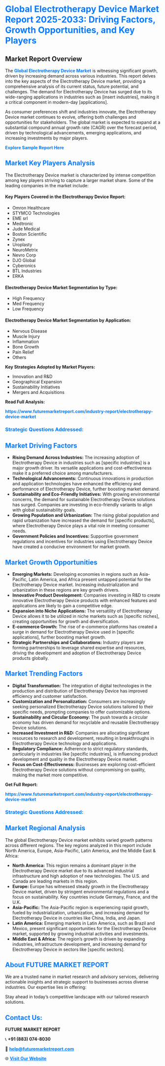 <h1 style="color: #007BFF;">Global Electrotherapy Device Market Report 2025-2033: Driving Factors, Growth Opportunities, and Key Players</h1>

<section id="overview">
<h2>Market Report Overview</h2>
<p>The <a href="https://www.futuremarketreport.com/industry-report/electrotherapy-device-market" style="color: #007BFF; text-decoration: none;"><strong>Global Electrotherapy Device Market</strong></a> is witnessing significant growth, driven by increasing demand across various industries. This report delves into the key aspects of the Electrotherapy Device market, providing a comprehensive analysis of its current status, future potential, and challenges. The demand for Electrotherapy Device has surged due to its wide-ranging applications in industries such as [insert industries], making it a critical component in modern-day [applications].</p>
<p>As consumer preferences shift and industries innovate, the Electrotherapy Device market continues to evolve, offering both challenges and opportunities for stakeholders. The global market is expected to expand at a substantial compound annual growth rate (CAGR) over the forecast period, driven by technological advancements, emerging applications, and increasing investments by major players.</p>
</section>

<section id="overview">
<p><a href="https://www.futuremarketreport.com/request-sample/reportId=58526" style="color: #007BFF; text-decoration: none;"><strong>Explore Sample Report Here</strong></a></p>
</section>

<section id="key-players">
<h2 style="color: #007BFF;">Market Key Players Analysis</h2>
<p>The Electrotherapy Device market is characterized by intense competition among key players striving to capture a larger market share. Some of the leading companies in the market include:</p>
<h4>Key Players Covered in the Electrotherapy Device Report:</h4>
<ul><li>Omron Healthcare</li><li>STYMCO Technologies</li><li>EME srl</li><li>Medtronic</li><li>Jude Medical</li><li>Boston Scientific</li><li>Zynex</li><li>Uroplasty</li><li>NeuroMetrix</li><li>Nevro Corp</li><li>DJO Global</li><li>Cyberonics</li><li>BTL Industries</li><li>ERKA</li></ul>
<h4>Electrotherapy Device Market Segmentation by Type:</h4>
<ul><li>High Frequency</li><li>Med Frequency</li><li>Low Frequency</li></ul>

<h4>Electrotherapy Device Market Segmentation by Application:</h4>
<ul><li>Nervous Disease</li><li>Muscle Injury</li><li>Inflammation</li><li>Bone Growth</li><li>Pain Relief</li><li>Others</li></ul>
<p><strong>Key Strategies Adopted by Market Players:</strong></p>
<ul>
<li>Innovation and R&D</li>
<li>Geographical Expansion</li>
<li>Sustainability Initiatives</li>
<li>Mergers and Acquisitions</li>
</ul>
</section>

<section>
<p><strong>Read Full Analysis: </strong></p><a href="https://www.futuremarketreport.com/industry-report/electrotherapy-device-market" style="color: #007BFF; text-decoration: none;"><strong>https://www.futuremarketreport.com/industry-report/electrotherapy-device-market</strong></a>
<h3 style="color: #007BFF;">Strategic Questions Addressed:</h3>
</section>

<section id="driving-factors">
<h2 style="color: #007BFF;">Market Driving Factors</h2>
<ul>
<li><strong>Rising Demand Across Industries:</strong> The increasing adoption of Electrotherapy Device in industries such as [specific industries] is a major growth driver. Its versatile applications and cost-effectiveness make it a preferred choice among manufacturers.</li>
<li><strong>Technological Advancements:</strong> Continuous innovations in production and application technologies have enhanced the efficiency and performance of Electrotherapy Device, further boosting market demand.</li>
<li><strong>Sustainability and Eco-Friendly Initiatives:</strong> With growing environmental concerns, the demand for sustainable Electrotherapy Device solutions has surged. Companies are investing in eco-friendly variants to align with global sustainability goals.</li>
<li><strong>Growing Population and Urbanization:</strong> The rising global population and rapid urbanization have increased the demand for [specific products], where Electrotherapy Device plays a vital role in meeting consumer needs.</li>
<li><strong>Government Policies and Incentives:</strong> Supportive government regulations and incentives for industries using Electrotherapy Device have created a conducive environment for market growth.</li>
</ul>
</section>

<section id="growth-opportunities">
<h2 style="color: #007BFF;">Market Growth Opportunities</h2>
<ul>
<li><strong>Emerging Markets:</strong> Developing economies in regions such as Asia-Pacific, Latin America, and Africa present untapped potential for the Electrotherapy Device market. Increasing industrialization and urbanization in these regions are key growth drivers.</li>
<li><strong>Innovative Product Development:</strong> Companies investing in R&D to create innovative Electrotherapy Device products with enhanced features and applications are likely to gain a competitive edge.</li>
<li><strong>Expansion into Niche Applications:</strong> The versatility of Electrotherapy Device allows it to be utilized in niche markets such as [specific niches], creating opportunities for growth and diversification.</li>
<li><strong>E-commerce Growth:</strong> The rise of e-commerce platforms has created a surge in demand for Electrotherapy Device used in [specific applications], further boosting market growth.</li>
<li><strong>Strategic Partnerships and Collaborations:</strong> Industry players are forming partnerships to leverage shared expertise and resources, driving the development and adoption of Electrotherapy Device products globally.</li>
</ul>
</section>

<section id="trending-factors">
<h2 style="color: #007BFF;">Market Trending Factors</h2>
<ul>
<li><strong>Digital Transformation:</strong> The integration of digital technologies in the production and distribution of Electrotherapy Device has improved efficiency and customer satisfaction.</li>
<li><strong>Customization and Personalization:</strong> Consumers are increasingly seeking personalized Electrotherapy Device solutions tailored to their specific needs, prompting companies to offer customizable options.</li>
<li><strong>Sustainability and Circular Economy:</strong> The push towards a circular economy has driven demand for recyclable and reusable Electrotherapy Device solutions.</li>
<li><strong>Increased Investment in R&D:</strong> Companies are allocating significant resources to research and development, resulting in breakthroughs in Electrotherapy Device technology and applications.</li>
<li><strong>Regulatory Compliance:</strong> Adherence to strict regulatory standards, particularly in industries like [specific industries], is influencing product development and quality in the Electrotherapy Device market.</li>
<li><strong>Focus on Cost-Effectiveness:</strong> Businesses are exploring cost-efficient Electrotherapy Device solutions without compromising on quality, making the market more competitive.</li>
</ul>
</section>

<section>
<p><strong>Get Full Report: </strong></p><a href="https://www.futuremarketreport.com/industry-report/electrotherapy-device-market" style="color: #007BFF; text-decoration: none;"><strong>https://www.futuremarketreport.com/industry-report/electrotherapy-device-market</strong></a>
<h3 style="color: #007BFF;">Strategic Questions Addressed:</h3>
</section>


<section id="regional-analysis">
<h2 style="color: #007BFF;">Market Regional Analysis</h2>
<p>The global Electrotherapy Device market exhibits varied growth patterns across different regions. The key regions analyzed in this report include North America, Europe, Asia-Pacific, Latin America, and the Middle East & Africa:</p>
<ul>
<li><strong>North America:</strong> This region remains a dominant player in the Electrotherapy Device market due to its advanced industrial infrastructure and high adoption of new technologies. The U.S. and Canada are leading markets in this region.</li>
<li><strong>Europe:</strong> Europe has witnessed steady growth in the Electrotherapy Device market, driven by stringent environmental regulations and a focus on sustainability. Key countries include Germany, France, and the U.K.</li>
<li><strong>Asia-Pacific:</strong> The Asia-Pacific region is experiencing rapid growth, fueled by industrialization, urbanization, and increasing demand for Electrotherapy Device in countries like China, India, and Japan.</li>
<li><strong>Latin America:</strong> Emerging markets in Latin America, such as Brazil and Mexico, present significant opportunities for the Electrotherapy Device market, supported by growing industrial activities and investments.</li>
<li><strong>Middle East & Africa:</strong> The region’s growth is driven by expanding industries, infrastructure development, and increasing demand for Electrotherapy Device in sectors like [specific sectors].</li>
</ul>
</section>

<footer>
<h2 style="color: #007BFF;">About FUTURE MARKET REPORT</h2>
<p>We are a trusted name in market research and advisory services, delivering actionable insights and strategic support to businesses across diverse industries. Our expertise lies in offering:</p>

<p>Stay ahead in today’s competitive landscape with our tailored research solutions.</p>

<h2 style="color: #007BFF;">Contact Us:</h2>
<p><strong>FUTURE MARKET REPORT</strong></p>
<p>📞 <strong>+91 (883) 074-8030</strong></p>
<p>📧 <strong><a href="mailto:help@futuremarketreport.com" style="color: #007BFF;">help@futuremarketreport.com</a></strong></p>
<p>🌐 <strong><a href="https://www.futuremarketreport.com/" style="color: #007BFF;">Visit Our Website</a></strong></p>
</footer>